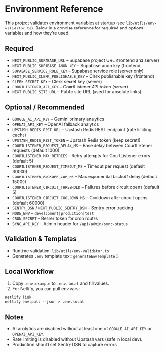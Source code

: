 # Environment Reference

This project validates environment variables at startup (see `lib/utils/env-validator.ts`). Below is a concise reference for required and optional variables and how they’re used.

## Required
- `NEXT_PUBLIC_SUPABASE_URL` – Supabase project URL (frontend and server)
- `NEXT_PUBLIC_SUPABASE_ANON_KEY` – Supabase anon key (frontend)
- `SUPABASE_SERVICE_ROLE_KEY` – Supabase service role (server only)
- `NEXT_PUBLIC_CLERK_PUBLISHABLE_KEY` – Clerk publishable key (frontend)
- `CLERK_SECRET_KEY` – Clerk secret key (server)
- `COURTLISTENER_API_KEY` – CourtListener API token (server)
- `NEXT_PUBLIC_SITE_URL` – Public site URL (used for absolute links)

## Optional / Recommended
- `GOOGLE_AI_API_KEY` – Gemini primary analytics
- `OPENAI_API_KEY` – OpenAI fallback analytics
- `UPSTASH_REDIS_REST_URL` – Upstash Redis REST endpoint (rate limiting cache)
- `UPSTASH_REDIS_REST_TOKEN` – Upstash Redis token (keep secret!)
- `COURTLISTENER_REQUEST_DELAY_MS` – Base delay between CourtListener requests (default 1000)
- `COURTLISTENER_MAX_RETRIES` – Retry attempts for CourtListener errors (default 5)
- `COURTLISTENER_REQUEST_TIMEOUT_MS` – Timeout per request (default 30000)
- `COURTLISTENER_BACKOFF_CAP_MS` – Max exponential backoff delay (default 15000)
- `COURTLISTENER_CIRCUIT_THRESHOLD` – Failures before circuit opens (default 5)
- `COURTLISTENER_CIRCUIT_COOLDOWN_MS` – Cooldown after circuit opens (default 60000)
- `SENTRY_DSN` / `NEXT_PUBLIC_SENTRY_DSN` – Sentry error tracking
- `NODE_ENV` – `development|production|test`
- `CRON_SECRET` – Bearer token for cron routes
- `SYNC_API_KEY` – Admin header for `/api/admin/sync-status`

## Validation & Templates
- Runtime validation: `lib/utils/env-validator.ts`
- Generates `.env` template text: `generateEnvTemplate()`

## Local Workflow
1) Copy `.env.example` to `.env.local` and fill values.
2) For Netlify, you can pull env vars:
```
netlify link
netlify env:pull --json > .env.local
```

## Notes
- AI analytics are disabled without at least one of `GOOGLE_AI_API_KEY` or `OPENAI_API_KEY`.
- Rate limiting is disabled without Upstash vars (safe in local dev).
- Production should set Sentry DSN to capture errors.

